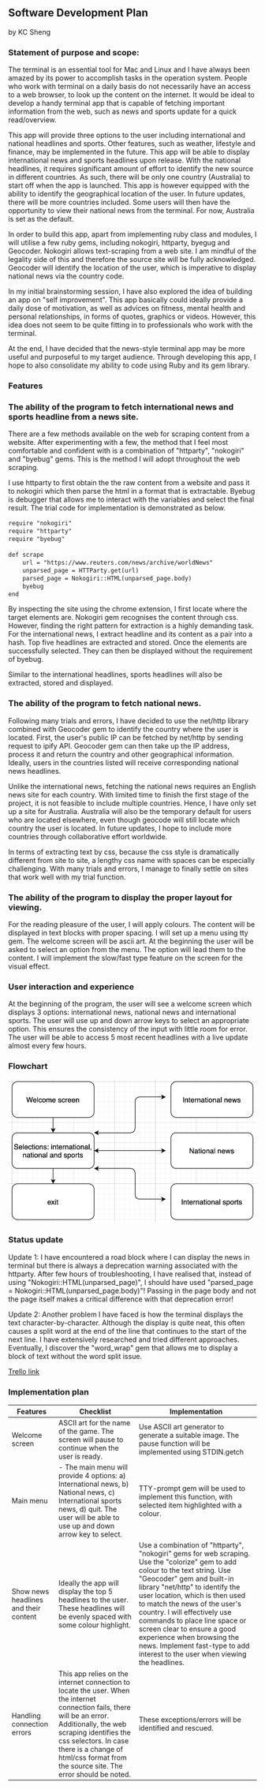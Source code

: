 ## Software Development Plan
by KC Sheng

### Statement of purpose and scope:
The terminal is an essential tool for Mac and Linux and I have always been amazed by its power to accomplish  tasks in the operation system. People who work with terminal on a daily basis do not necessarily have an access to a web browser, to look up the content on the internet. It would be ideal to develop a handy terminal app that is capable of fetching important information from the web, such as news and sports update for a quick read/overview.

This app will provide three options to the user including international and national headlines and sports. Other features, such as weather, lifestyle and finance, may be implemented in the future. This app will be able to display international news and sports headlines upon release. With the national headlines, it requires significant amount of effort to identify the new source in different countries. As such, there will be only one country (Australia) to start off when the app is launched. This app is however equipped with the ability to identify the geographical location of the user. In future updates, there will be more countries included. Some users will then have the opportunity to view their national news from the terminal. For now, Australia is set as the default.

In order to build this app, apart from implementing ruby class and modules, I will utilise a few ruby gems, including nokogiri, httparty, byegug and Geocoder. Nokogiri allows text-scraping from a web site. I am mindful of the legality side of this and therefore the source site will be fully acknowledged. Geocoder will identify the location of the user, which is imperative to display national news via the country code.

In my initial brainstorming session, I have also explored the idea of building an app on "self improvement". This app basically could ideally provide a daily dose of motivation, as well as advices on fitness, mental health and personal relationships, in forms of quotes, graphics or videos. However, this idea does not seem to be quite fitting in to professionals who work with the terminal.

At the end, I have decided that the news-style terminal app may be more useful and purposeful to my target audience. Through developing this app, I hope to also consolidate my ability to code using Ruby and its gem library.

### Features

### The ability of the program to fetch international news and sports headline from a news site.
There are a few methods available on the web for scraping content from a website. After experimenting with a few, the method that I feel most comfortable and confident with is a combination of "httparty", "nokogiri" and "byebug" gems. This is the method I will adopt throughout the web scraping.

I use httparty to first obtain the the raw content from a website and pass it to nokogiri which then parse the html in a format that is extractable. Byebug is debugger that allows me to interact with the variables and select the final result. The trial code for implementation is demonstrated as below.

```
require "nokogiri"
require "httparty"
require "byebug"

def scrape
    url = "https://www.reuters.com/news/archive/worldNews"
    unparsed_page = HTTParty.get(url)
    parsed_page = Nokogiri::HTML(unparsed_page.body)    
    byebug
end
```

By inspecting the site using the chrome extension, I first locate where the target elements are. Nokogiri gem recognises the content through css. However, finding the right pattern for extraction is a highly demanding task. For the international news, I extract headline and its content as a pair into a hash. Top five headlines are extracted and stored. Once the elements are successfully selected. They can then be displayed without the requirement of byebug.

Similar to the international headlines, sports headlines will also be extracted, stored and displayed.

### The ability of the program to fetch national news.
Following many trials and errors, I have decided to use the net/http library combined with Geocoder gem to identify the country where the user is located. First, the user's public IP can be fetched by net/http by sending request to ipify API. Geocoder gem can then take up the IP address, process it and return the country and other geographical information. Ideally, users in the countries listed will receive corresponding national news headlines.

Unlike the international news, fetching the national news requires an English news site for each country. With limited time to finish the first stage of the project, it is not feasible to include multiple countries. Hence, I have only set up a site for Australia. Australia will also be the temporary default for users who are located elsewhere, even though geocode will still locate which country the user is located. In future updates, I hope to include more countries through collaborative effort worldwide.

In terms of extracting text by css, because the css style is dramatically different from site to site, a lengthy css name with spaces can be especially challenging. With many trials and errors, I manage to finally settle on sites that work well with my trial function.

### The ability of the program to display the proper layout for viewing.
For the reading pleasure of the user, I will apply colours. The content will be displayed in text blocks with proper spacing. I will set up a menu using tty gem. The welcome screen will be ascii art. At the beginning the user will be asked to select an option from the menu. The option will lead them to the content. I will implement the slow/fast type feature on the screen for the visual effect.

### User interaction and experience
At the beginning of the program, the user will see a welcome screen which displays 3 options: international news, national news and international sports. The user will use up and down arrow keys to select an appropriate option. This ensures the consistency of the input with little room for error. The user will be able to access 5 most recent headlines with a live update almost every few hours.

### Flowchart
![alt text](docs/FlowChart.png)

### Status update
Update 1: I have encountered a road block where I can display the news in terminal but there is always a deprecation warning associated with the httparty. After few hours of troubleshooting, I have realised that, instead of using "Nokogiri::HTML(unparsed_page)", I should have used "parsed_page = Nokogiri::HTML(unparsed_page.body)"! Passing in the page body and not the page itself makes a critical difference with that deprecation error!

Update 2: Another problem I have faced is how the terminal displays the text character-by-character. Although the display is quite neat, this often causes a split word at the end of the line that continues to the start of the next line. I have extensively researched and tried different approaches. Eventually, I discover the "word_wrap" gem that allows me to display a block of text without the word split issue.  

[Trello link](https://trello.com/b/7UFhq0Hd/news-express-app)
### Implementation plan
Features   |   Checklist   |    Implementation
----------------- | ------------- | --------------
Welcome screen | ASCII art for the name of the game. The screen will pause to continue when the user is ready.  | Use ASCII art generator to generate a suitable image. The pause function will be implemented using STDIN.getch
Main menu | - The main menu will provide 4 options: a) International news, b) National news, c) International sports news, d) quit. The user will be able to use up and down arrow key to select. | TTY-prompt gem will be used to implement this function, with selected item highlighted with a colour.
Show news headlines and their content | Ideally the app will display the top 5 headlines to the user. These headlines will be evenly spaced with some colour highlight. | Use a combination of "httparty", "nokogiri" gems for web scraping. Use the "colorize" gem to add colour to the text string. Use "Geocoder" gem and built-in library "net/http" to identify the user location, which is then used to match the news of the user's country. I will effectively use commands to place line space or screen clear to ensure a good experience when browsing the news. Implement fast-type to add interest to the user when viewing the headlines.
Handling connection errors | This app relies on the internet connection to locate the user. When the internet connection fails, there will be an error. Additionally, the web scraping identifies the css selectors. In case there is a change of html/css format from the source site. The error should be noted. | These exceptions/errors will be identified and rescued.
